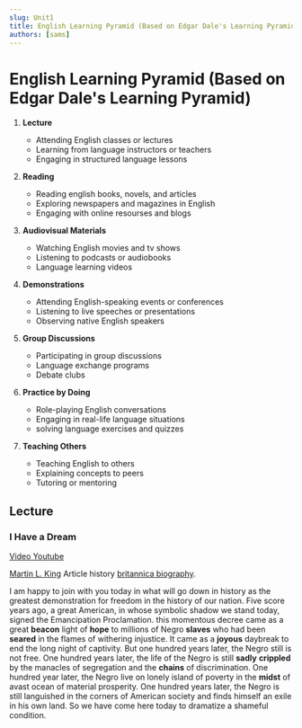 ```yaml
---
slug: Unit1
title: English Learning Pyramid (Based on Edgar Dale's Learning Pyramid)
authors: [sams]
---
```


# English Learning Pyramid (Based on Edgar Dale's Learning Pyramid)
1. **Lecture**
    - Attending English classes or lectures
    - Learning from language instructors or teachers
    - Engaging in structured language lessons
   
2. **Reading**
    - Reading english books, novels, and articles
    - Exploring newspapers and magazines in English
    - Engaging with online resourses and blogs
   
3. **Audiovisual Materials**
    - Watching English movies and tv shows
    - Listening to podcasts or audiobooks
    - Language learning videos
   
4. **Demonstrations**
    - Attending English-speaking events or conferences
    - Listening to live speeches or presentations
    - Observing native English speakers
   
5. **Group Discussions**
    - Participating in group discussions
    - Language exchange programs
    - Debate clubs
   
6. **Practice by Doing**
    - Role-playing English conversations
    - Engaging in real-life language situations
    - solving language exercises and quizzes
   
7. **Teaching Others**
    - Teaching English to others
    - Explaining concepts to peers
    - Tutoring or mentoring

## **Lecture**
### **I Have a Dream**
[Video Youtube](https://www.youtube.com/watch?v=Z_ywghJP9l8)

[Martin L. King](https://en.wikipedia.org/wiki/Martin_Luther_King_Jr.) Article history [britannica biography](https://www.britannica.com/biography/Martin-Luther-King-Jr/The-Montgomery-bus-boycott).

I am happy to join  with you today in what will go down in history as the greatest demonstration for freedom in the history of our nation.
Five score years ago, a great American, in whose symbolic shadow we stand today, signed the Emancipation Proclamation. this momentous decree came as a great **beacon** light of **hope** to millions of Negro **slaves** who had been **seared** in the flames of withering injustice. It came as a **joyous** daybreak to end the long night of captivity.
But one hundred years later, the Negro still is not free. One hundred years later, the life of the Negro is still **sadly** **crippled** by the manacles of segregation and the **chains** of  discrimination. One hundred year later, the Negro live on lonely island of poverty in the **midst** of avast ocean of material prosperity. One hundred years later, the Negro is still languished in the corners of American society and finds himself an exile in his own land. So we have come here today to dramatize a shameful condition. 


